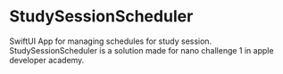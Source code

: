 # StudySessionScheduler
SwiftUI App for managing schedules for study session. StudySessionScheduler is a solution made for nano challenge 1 in apple developer academy.
